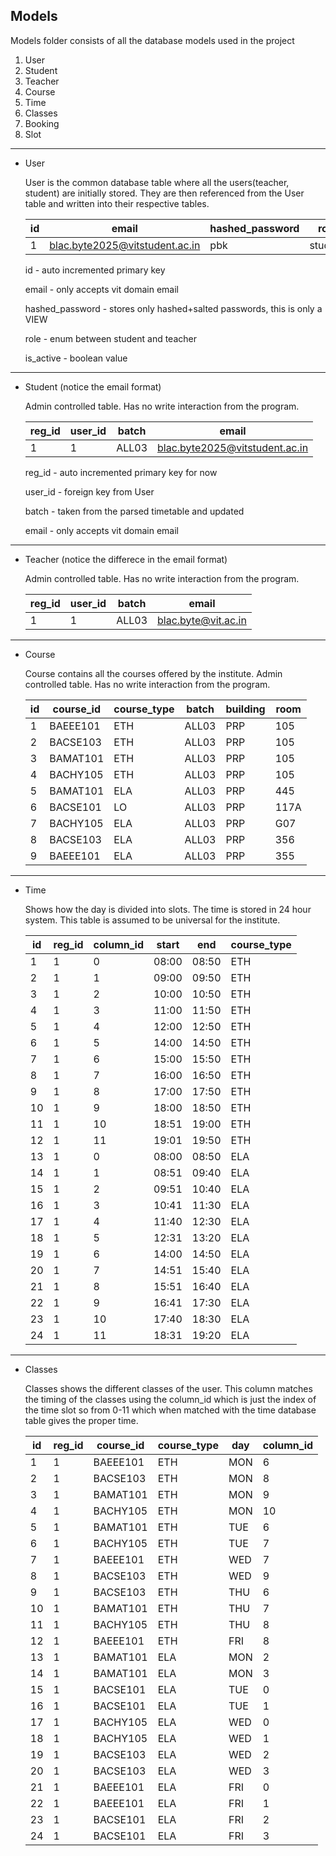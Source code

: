 ## Models
Models folder consists of all the database models used in the project

1. User
2. Student
3. Teacher
4. Course
5. Time
6. Classes
7. Booking
8. Slot
---

- User
  
  User is the common database table where all the users(teacher, student) are initially stored. They are then referenced from the User table and written into their respective tables.

  
   | id | email                                   | hashed_password | role    | is_active |
   |----|-----------------------------------------|-----------------------|---------|-----------|
   | 1  | blac.byte2025@vitstudent.ac.in | pbk                   | student | 1         |
  
  id - auto incremented primary key
  
  email - only accepts vit domain email
  
  hashed_password - stores only hashed+salted passwords, this is only a VIEW
  
  role - enum between student and teacher
  
  is_active - boolean value
---   
- Student (notice the email format)
  
  Admin controlled table. Has no write interaction from the program.

  
  | reg_id | user_id | batch | email                                   |
  |--------|---------|-------|-----------------------------------------|
  | 1      | 1       | ALL03  | blac.byte2025@vitstudent.ac.in |
  
  reg_id - auto incremented primary key for now
  
  user_id - foreign key from User
  
  batch - taken from the parsed timetable and updated
  
  email - only accepts vit domain email
---
- Teacher (notice the differece in the email format)
  
  Admin controlled table. Has no write interaction from the program.

  
  | reg_id | user_id | batch | email                                   |
  |--------|---------|-------|-----------------------------------------|
  | 1      | 1       | ALL03  | blac.byte@vit.ac.in |  
---    
- Course
  
  Course contains all the courses offered by the institute. Admin controlled table. Has no write interaction from the program.
  
   | id | course_id | course_type | batch | building | room |
   |----|-----------|-------------|-------|----------|------|
   | 1  | BAEEE101  | ETH         | ALL03 | PRP      | 105  |
   | 2  | BACSE103  | ETH         | ALL03 | PRP      | 105  |
   | 3  | BAMAT101  | ETH         | ALL03 | PRP      | 105  |
   | 4  | BACHY105  | ETH         | ALL03 | PRP      | 105  |
   | 5  | BAMAT101  | ELA         | ALL03 | PRP      | 445  |
   | 6  | BACSE101  | LO          | ALL03 | PRP      | 117A |
   | 7  | BACHY105  | ELA         | ALL03 | PRP      | G07  |
   | 8  | BACSE103  | ELA         | ALL03 | PRP      | 356  |
   | 9  | BAEEE101  | ELA         | ALL03 | PRP      | 355  |
---
- Time
  
  Shows how the day is divided into slots. The time is stored in 24 hour system. 
  This table is assumed to be universal for the institute.
  
   | id  | reg_id | column_id | start | end   | course_type |
   |-----|--------|-----------|-------|-------|-------------|
   | 1  | 1      | 0         | 08:00 | 08:50 | ETH         |
   | 2  | 1      | 1         | 09:00 | 09:50 | ETH         |
   | 3  | 1      | 2         | 10:00 | 10:50 | ETH         |
   | 4 | 1      | 3         | 11:00 | 11:50 | ETH         |
   | 5 | 1      | 4         | 12:00 | 12:50 | ETH         |
   | 6 | 1      | 5         | 14:00 | 14:50 | ETH         |
   | 7 | 1      | 6         | 15:00 | 15:50 | ETH         |
   | 8 | 1      | 7         | 16:00 | 16:50 | ETH         |
   | 9 | 1      | 8         | 17:00 | 17:50 | ETH         |
   | 10 | 1      | 9         | 18:00 | 18:50 | ETH         |
   | 11 | 1      | 10        | 18:51 | 19:00 | ETH         |
   | 12 | 1      | 11        | 19:01 | 19:50 | ETH         |
   | 13 | 1      | 0         | 08:00 | 08:50 | ELA         |
   | 14 | 1      | 1         | 08:51 | 09:40 | ELA         |
   | 15 | 1      | 2         | 09:51 | 10:40 | ELA         |
   | 16 | 1      | 3         | 10:41 | 11:30 | ELA         |
   | 17 | 1      | 4         | 11:40 | 12:30 | ELA         |
   | 18 | 1      | 5         | 12:31 | 13:20 | ELA         |
   | 19 | 1      | 6         | 14:00 | 14:50 | ELA         |
   | 20 | 1      | 7         | 14:51 | 15:40 | ELA         |
   | 21 | 1      | 8         | 15:51 | 16:40 | ELA         |
   | 22 | 1      | 9         | 16:41 | 17:30 | ELA         |
   | 23 | 1      | 10        | 17:40 | 18:30 | ELA         |
   | 24 | 1      | 11        | 18:31 | 19:20 | ELA         |
---
- Classes
  
  Classes shows the different classes of the user. This column matches the timing of the classes using the column_id which is just the index of the time slot so from 0-11 which when            matched with the time database table gives the proper time.
  
   | id  | reg_id | course_id | course_type | day  | column_id |
   |-----|--------|-----------|-------------|------|-----------|
   | 1   | 1      | BAEEE101  | ETH         | MON  | 6         |
   | 2   | 1      | BACSE103  | ETH         | MON  | 8         |
   | 3   | 1      | BAMAT101  | ETH         | MON  | 9         |
   | 4   | 1      | BACHY105  | ETH         | MON  | 10        |
   | 5   | 1      | BAMAT101  | ETH         | TUE  | 6         |
   | 6   | 1      | BACHY105  | ETH         | TUE  | 7         |
   | 7   | 1      | BAEEE101  | ETH         | WED  | 7         |
   | 8   | 1      | BACSE103  | ETH         | WED  | 9         |
   | 9   | 1      | BACSE103  | ETH         | THU  | 6         |
   | 10  | 1      | BAMAT101  | ETH         | THU  | 7         |
   | 11  | 1      | BACHY105  | ETH         | THU  | 8         |
   | 12  | 1      | BAEEE101  | ETH         | FRI  | 8         |
   | 13  | 1      | BAMAT101  | ELA         | MON  | 2         |
   | 14  | 1      | BAMAT101  | ELA         | MON  | 3         |
   | 15  | 1      | BACSE101  | ELA         | TUE  | 0         |
   | 16  | 1      | BACSE101  | ELA         | TUE  | 1         |
   | 17  | 1      | BACHY105  | ELA         | WED  | 0         |
   | 18  | 1      | BACHY105  | ELA         | WED  | 1         |
   | 19  | 1      | BACSE103  | ELA         | WED  | 2         |
   | 20  | 1      | BACSE103  | ELA         | WED  | 3         |
   | 21  | 1      | BAEEE101  | ELA         | FRI  | 0         |
   | 22  | 1      | BAEEE101  | ELA         | FRI  | 1         |
   | 23  | 1      | BACSE101  | ELA         | FRI  | 2         |
   | 24  | 1      | BACSE101  | ELA         | FRI  | 3         |
